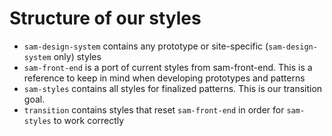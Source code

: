 # Structure of our styles

- `sam-design-system` contains any prototype or site-specific (`sam-design-system` only) styles
- `sam-front-end` is a port of current styles from sam-front-end. This is a reference to keep in mind when developing prototypes and patterns
- `sam-styles` contains all styles for finalized patterns. This is our transition goal.
- `transition` contains styles that reset `sam-front-end` in order for `sam-styles` to work correctly
